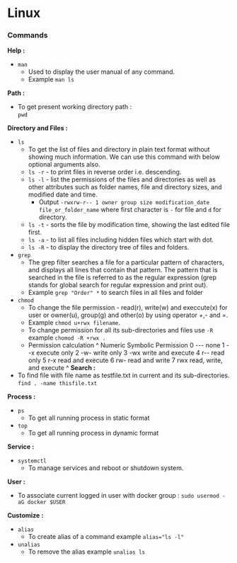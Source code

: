 # Linux

### Commands

**Help :**
- `man`
   - Used to display the user manual of any command.
   - Example `man ls`

**Path :**
- To get present working directory path :  
```pwd```  

**Directory and Files :**
-  `ls`
   -  To get the list of files and directory in plain text format without showing much information. We can use this command with below optional arguments also.
   -  `ls -r` - to print files in reverse order i.e. descending.
   -  `ls -l` - list the permissions of the files and directories as well as other attributes such as folder names, file and directory sizes, and modified date and time.
      -  Output `-rwxrw-r-- 1 owner group size modification_date file_or_folder_name` where first character is `-` for file and `d` for directory.
   -  `ls -t` - sorts the file by modification time, showing the last edited file first.
   -  `ls -a` - to list all files including hidden files which start with dot.
   -  `ls -R` - to display the directory tree of files and folders.
-  `grep`
   -  The grep filter searches a file for a particular pattern of characters, and displays all lines that contain that pattern. The pattern that is searched in the file is referred to as the regular expression (grep stands for global search for regular expression and print out).
   -  Example `grep "Order" *` to search files in all files and folder
-  `chmod`
   -  To change the file permission - read(r), write(w) and execcute(x) for user or owner(u), group(g) and other(o) by using operator +,- and =.
   -  Example `chmod u+rwx filename`.
   -  To change permission for all its sub-directories and files use `-R` example `chomod -R +rwx .`
   -  Permission calculation
^
    Numeric	Symbolic	Permission
    0	---	none
    1	--x	execute only
    2	-w-	write only
    3	-wx	write and execute
    4	r--	read only
    5	r-x	read and execute
    6	rw-	read and write
    7	rwx	read, write, and execute
^
**Search :**
- To find file with file name as testfile.txt in current and its sub-directories.
```find . -name thisfile.txt```

**Process :**
-  `ps`
   -  To get all running process in static format
-  `top`
   -  To get all running process in dynamic format

**Service :**
-  `systemctl`
   -  To manage services and reboot or shutdown system.

**User :**
-  To associate current logged in user with docker group : `sudo usermod -aG docker $USER`

**Customize :**
-  `alias`
   -  To create alias of a command example `alias="ls -l"`
-  `unalias`
   -  To remove the alias example `unalias ls`
